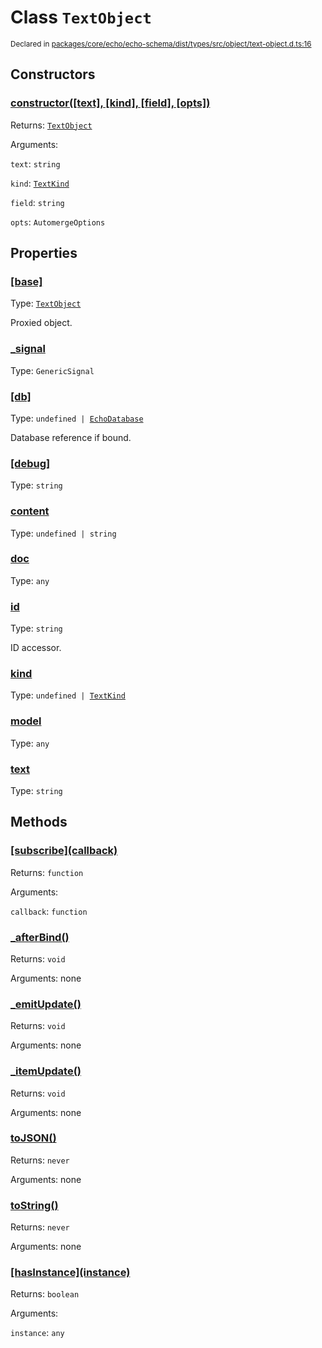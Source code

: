 # Class `TextObject`
<sub>Declared in [packages/core/echo/echo-schema/dist/types/src/object/text-object.d.ts:16]()</sub>




## Constructors
### [constructor(\[text\], \[kind\], \[field\], \[opts\])]()




Returns: <code>[TextObject](/api/@dxos/react-client/classes/TextObject)</code>

Arguments: 

`text`: <code>string</code>

`kind`: <code>[TextKind](/api/@dxos/react-client/enums#TextKind)</code>

`field`: <code>string</code>

`opts`: <code>AutomergeOptions</code>



## Properties
### [[base]]()
Type: <code>[TextObject](/api/@dxos/react-client/classes/TextObject)</code>

Proxied object.

### [_signal]()
Type: <code>GenericSignal</code>



### [[db]]()
Type: <code>undefined | [EchoDatabase](/api/@dxos/react-client/interfaces/EchoDatabase)</code>

Database reference if bound.

### [[debug]]()
Type: <code>string</code>



### [content]()
Type: <code>undefined | string</code>



### [doc]()
Type: <code>any</code>



### [id]()
Type: <code>string</code>

ID accessor.

### [kind]()
Type: <code>undefined | [TextKind](/api/@dxos/react-client/enums#TextKind)</code>



### [model]()
Type: <code>any</code>



### [text]()
Type: <code>string</code>




## Methods
### [\[subscribe\](callback)]()




Returns: <code>function</code>

Arguments: 

`callback`: <code>function</code>


### [_afterBind()]()




Returns: <code>void</code>

Arguments: none




### [_emitUpdate()]()




Returns: <code>void</code>

Arguments: none




### [_itemUpdate()]()




Returns: <code>void</code>

Arguments: none




### [toJSON()]()




Returns: <code>never</code>

Arguments: none




### [toString()]()




Returns: <code>never</code>

Arguments: none




### [\[hasInstance\](instance)]()




Returns: <code>boolean</code>

Arguments: 

`instance`: <code>any</code>


